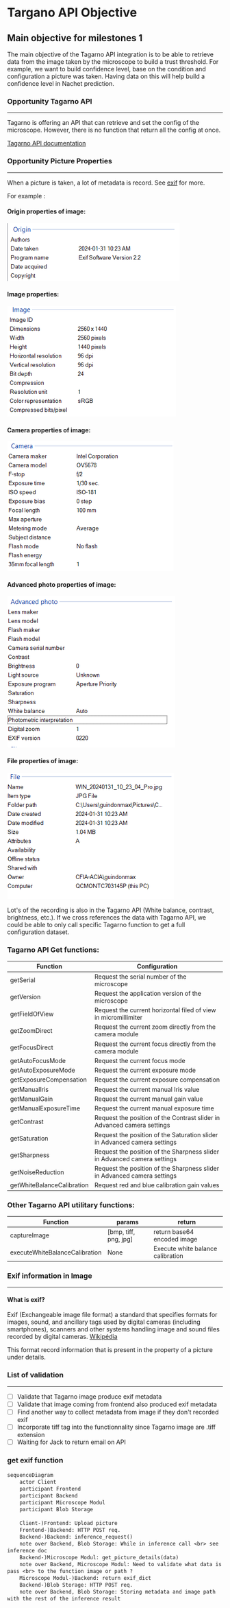 # Targano API Objective

## Main objective for milestones 1
The main objective of the Tagarno API integration is to be able to retrieve data
from the image taken by the microscope to build a trust threshold. For example,
we want to build confidence level, base on the condition and configuration a
picture was taken. Having data on this will help build a confidence level in
Nachet prediction.

### Opportunity Tagarno API
---
Tagarno is offering an API that can retrieve and set the config of the
microscope. However, there is no function that return all the config at once.

[Tagarno API
documentation](https://t6x6f6w2.rocketcdn.me/wp-content/uploads/2022/12/TAGARNO-Microscope-API-Documentation.pdf)

### Opportunity Picture Properties
---

When a picture is taken, a lot of metadata is record. See
[exif](#exif-information-in-image) for more.

For example :

#### Origin properties of image:

![Alt text](./asssets/image/origin_properties.png)

#### Image properties:

![Alt text](./asssets/image/image_properties.png)

#### Camera properties of image:

![Alt text](./asssets/image/camera_properties.png)

#### Advanced photo properties of image:

![Alt text](./asssets/image/advanced_photo_properties.png)

#### File properties of image:

![Alt text](./asssets/image/file_properties.png)

Lot's of the recording is also in the Tagarno API (White balance, contrast,
brightness, etc.). If we cross references the data with Tagarno API, we could be
able to only call specific Tagarno function to get a full configuration dataset.

### Tagarno API Get functions:
|Function|Configuration|
---|---
|getSerial|Request the serial number of the microscope|
|getVersion|Request the application version of the microscope|
|getFieldOfView|Request the current horizontal filed of view in micromillimiter|
|getZoomDirect|Request the current zoom directly from the camera module|
|getFocusDirect|Request the current focus directly from the camera module|
|getAutoFocusMode|Request the current focus mode|
|getAutoExposureMode|Request the current exposure mode|
|getExposureCompensation|Request the current exposure compensation|
|getManualIris|Request the current manual Iris value|
|getManualGain|Request the current manual gain value|
|getManualExposureTime|Request the current manual exposure time| 
|getContrast|Request the position of the Contrast slider in Advanced camera settings|
|getSaturation|Request the position of the Saturation slider in Advanced camera settings|
|getSharpness|Request the position of the Sharpness slider in Advanced camera settings| 
|getNoiseReduction|Request the position of the Sharpness slider in Advanced camera settings|
|getWhiteBalanceCalibration|Request red and blue calibration gain values|

### Other Tagarno API utilitary functions:
|Function|params|return|
---|---|---
|captureImage|[bmp, tiff, png, jpg]|return base64 encoded image|
|executeWhiteBalanceCalibration|None|Execute white balance calibration|

### Exif information in Image
---

#### What is exif?
Exif (Exchangeable image file format) a standard that specifies formats for
images, sound, and ancillary tags used by digital cameras (including
smartphones), scanners and other systems handling image and sound files recorded
by digital cameras. [Wikipédia](https://en.wikipedia.org/wiki/Exif)

This format record information that is present in the property of a picture
under details.

### List of validation
---
- [ ] Validate that Tagarno image produce exif metadata
- [ ] Validate that image coming from frontend also produced exif metadata
- [ ] Find another way to collect metadata from image if they don't recorded
  exif
- [ ] Incorporate tiff tag into the functionnality since Tagarno image are .tiff
  extension
- [ ] Waiting for Jack to return email on API

### get exif function
```mermaid
sequenceDiagram
    actor Client
    participant Frontend
    participant Backend
    participant Microscope Modul
    participant Blob Storage

    Client-)Frontend: Upload picture
    Frontend-)Backend: HTTP POST req.
    Backend-)Backend: inference_request()
    note over Backend, Blob Storage: While in inference call <br> see inference doc
    Backend-)Microscope Modul: get_picture_details(data)
    note over Backend, Microscope Modul: Need to validate what data is pass <br> to the function image or path ?
    Microscope Modul-)Backend: return exif_dict
    Backend-)Blob Storage: HTTP POST req.
    note over Backend, Blob Storage: Storing metadata and image path with the rest of the inference result

```